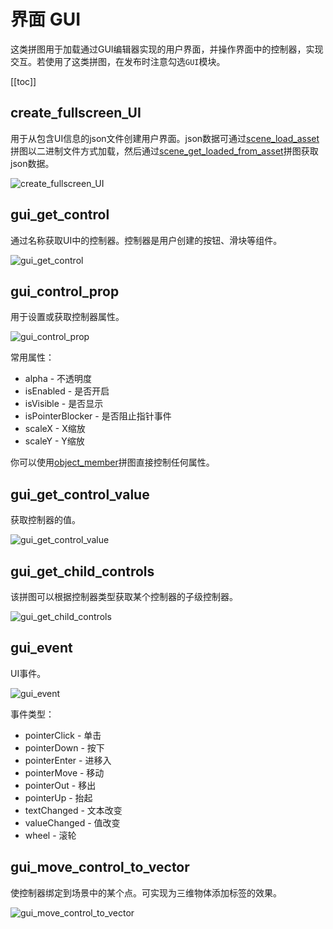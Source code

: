 # 界面 GUI

这类拼图用于加载通过GUI编辑器实现的用户界面，并操作界面中的控制器，实现交互。若使用了这类拼图，在发布时注意勾选`GUI`模块。

[[toc]]

## create_fullscreen_UI

用于从包含UI信息的json文件创建用户界面。json数据可通过[scene_load_asset](./scenes.md#scene-load-asset)拼图以二进制文件方式加载，然后通过[scene_get_loaded_from_asset](./scenes.md#scene-get-loaded-from-asset)拼图获取json数据。

![create_fullscreen_UI](https://cdn.zjbku.com/blocks/create_fullscreen_UI.png)

## gui_get_control

通过名称获取UI中的控制器。控制器是用户创建的按钮、滑块等组件。

![gui_get_control](https://cdn.zjbku.com/blocks/gui_get_control.png)

## gui_control_prop

用于设置或获取控制器属性。

![gui_control_prop](https://cdn.zjbku.com/blocks/gui_control_prop.png)

常用属性：
- alpha - 不透明度
- isEnabled - 是否开启
- isVisible - 是否显示
- isPointerBlocker - 是否阻止指针事件
- scaleX - X缩放
- scaleY - Y缩放

你可以使用[object_member](./object.md#object-member)拼图直接控制任何属性。

## gui_get_control_value

获取控制器的值。

![gui_get_control_value](https://cdn.zjbku.com/blocks/gui_get_control_value.png)

## gui_get_child_controls

该拼图可以根据控制器类型获取某个控制器的子级控制器。

![gui_get_child_controls](https://cdn.zjbku.com/blocks/gui_get_child_controls.png)

## gui_event

UI事件。

![gui_event](https://cdn.zjbku.com/blocks/gui_event.png)

事件类型：
- pointerClick - 单击
- pointerDown - 按下
- pointerEnter - 进移入
- pointerMove - 移动
- pointerOut - 移出
- pointerUp - 抬起
- textChanged - 文本改变
- valueChanged - 值改变
- wheel - 滚轮

## gui_move_control_to_vector

使控制器绑定到场景中的某个点。可实现为三维物体添加标签的效果。

![gui_move_control_to_vector](https://cdn.zjbku.com/blocks/gui_move_control_to_vector.png)
